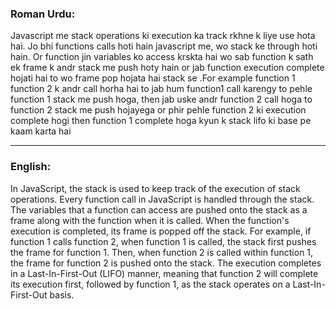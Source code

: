 ### Roman Urdu:

Javascript me stack operations ki execution ka track rkhne k liye use hota hai. Jo bhi functions calls hoti hain javascript me, wo stack ke through hoti hain. Or function jin variables ko access krskta hai wo sab function k sath ek frame k andr stack me push hoty hain or jab function execution complete hojati hai to wo frame pop hojata hai stack se .For example function 1 function 2 k andr call horha hai to jab hum function1 call karengy to pehle function 1 stack me push hoga, then jab uske andr function 2 call hoga to function 2 stack me push hojayega or phir pehle function 2 ki execution complete hogi then function 1 complete hoga kyun k stack lifo ki base pe kaam karta hai

---

### English: 

In JavaScript, the stack is used to keep track of the execution of stack operations. Every function call in JavaScript is handled through the stack. The variables that a function can access are pushed onto the stack as a frame along with the function when it is called. When the function's execution is completed, its frame is popped off the stack. For example, if function 1 calls function 2, when function 1 is called, the stack first pushes the frame for function 1. Then, when function 2 is called within function 1, the frame for function 2 is pushed onto the stack. The execution completes in a Last-In-First-Out (LIFO) manner, meaning that function 2 will complete its execution first, followed by function 1, as the stack operates on a Last-In-First-Out basis.